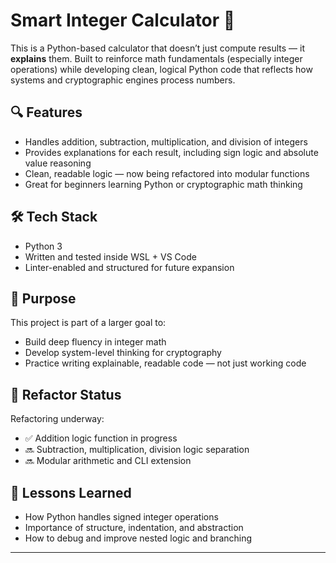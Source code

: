 # Smart Integer Calculator 🧮

This is a Python-based calculator that doesn’t just compute results — it **explains** them. Built to reinforce math fundamentals (especially integer operations) while developing clean, logical Python code that reflects how systems and cryptographic engines process numbers.

## 🔍 Features

- Handles addition, subtraction, multiplication, and division of integers
- Provides explanations for each result, including sign logic and absolute value reasoning
- Clean, readable logic — now being refactored into modular functions
- Great for beginners learning Python or cryptographic math thinking

## 🛠 Tech Stack

- Python 3
- Written and tested inside WSL + VS Code
- Linter-enabled and structured for future expansion

## 🎯 Purpose

This project is part of a larger goal to:
- Build deep fluency in integer math
- Develop system-level thinking for cryptography
- Practice writing explainable, readable code — not just working code

## 🚧 Refactor Status

Refactoring underway:
- ✅ Addition logic function in progress
- 🔜 Subtraction, multiplication, division logic separation
- 🔜 Modular arithmetic and CLI extension

## 🧠 Lessons Learned

- How Python handles signed integer operations
- Importance of structure, indentation, and abstraction
- How to debug and improve nested logic and branching

---


